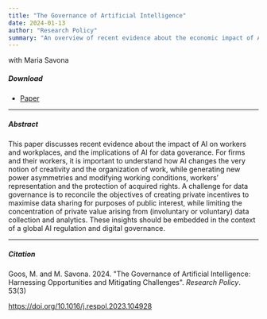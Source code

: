 ```yaml
---
title: "The Governance of Artificial Intelligence" 
date: 2024-01-13
author: "Research Policy"
summary: "An overview of recent evidence about the economic impact of AI"
---
```


with Maria Savona

##### Download

+ [Paper](/18.pdf)
---

##### Abstract

This paper discusses recent evidence about the impact of AI on workers and workplaces, and the implications of AI for data goverance. For firms and their workers, it is important to understand how AI changes the very notion of creativity and the organization of work, while generating new power asymmetries and modifying working conditions, workers’ representation and the protection of acquired rights. A challenge for data governance is to reconcile the objectives of creating private incentives to maximise data sharing for purposes of public interest, while limiting the concentration of private value arising from (involuntary or voluntary) data collection and analytics. These insights should be embedded in the context of a global AI
regulation and digital governance. 

---

##### Citation

Goos, M. and M. Savona. 2024. "The Governance of Artificial Intelligence: Harnessing Opportunities and Mitigating Challenges". *Research Policy*. 53(3)

https://doi.org/10.1016/j.respol.2023.104928